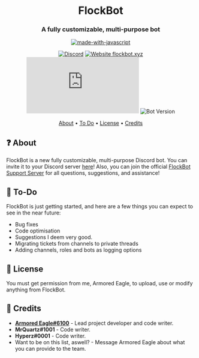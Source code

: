 <h1 align="center">
  <br>
  FlockBot
  <br>
</h1>

<h3 align=center>A fully customizable, multi-purpose bot</h3>


<div align=center>

[![made-with-javascript](https://img.shields.io/badge/Made%20with-JavaScript-1f425f.svg?style=for-the-badge&logo=javascript)](https://www.javascript.com)
  
</div>

<div align=center>

[![Discord](https://img.shields.io/discord/947695794805411932.svg?label=&logo=discord&logoColor=ffffff&color=7389D8&labelColor=6A7EC2)](https://discord.gg/c8auE6DFvg)
[![Website flockbot.xyz](https://img.shields.io/website-up-down-green-red/http/flockbot.xyz.svg)](http://flockbot.xyz)
[![GitHub license](https://badgen.net/github/license/Naereen/Strapdown.js)](https://github.com/Naereen/StrapDown.js/blob/master/LICENSE)
![Bot Version](https://img.shields.io/github/v/release/armoredeagle69/flockbot)
  
</div>

<p align="center">
  <a href="#about">About</a>
  •
  <a href="#todo">To Do</a>
  •
  <a href="#license">License</a>
  •
  <a href="#credits">Credits</a>
</p>

## ❓ About

FlockBot is a new fully customizable, multi-purpose Discord bot. You can invite it to your Discord server [here](https://discord.com/api/oauth2/authorize?client_id=799430695335493643&permissions=8&scope=applications.commands%20bot)! Also, you can join the official [FlockBot Support Server](https://discord.gg/c8auE6DFvg) for all questions, suggestions, and assistance!

## 📝 To-Do

FlockBot is just getting started, and here are a few things you can expect to see in the near future:
  
  * Bug fixes
  * Code optimisation
  * Suggestions I deem very good.
  * Migrating tickets from channels to private threads
  * Adding channels, roles and bots as logging options

## 📖 License

You must get permission from me, Armored Eagle, to upload, use or modify anything from FlockBot.

## 📜 Credits
* **[Armored Eagle#6100](https://discord.com/users/412737840779362315)** - Lead project developer and code writer.
* **MrQuartz#1001** - Code writer.
* **Hyperz#0001** - Code writer.
* Want to be on this list, aswell? - Message Armored Eagle about what you can provide to the team.

